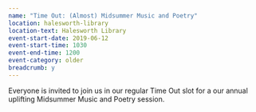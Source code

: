 ```yaml
---
name: "Time Out: (Almost) Midsummer Music and Poetry"
location: halesworth-library
location-text: Halesworth Library
event-start-date: 2019-06-12
event-start-time: 1030
event-end-time: 1200
event-category: older
breadcrumb: y
---
```


Everyone is invited to join us in our regular Time Out slot for a our annual uplifting Midsummer Music and Poetry session.
